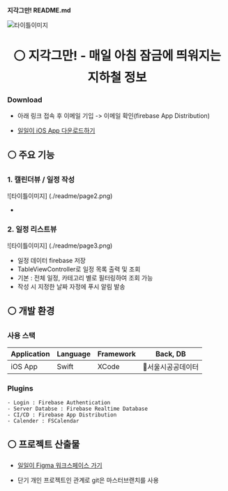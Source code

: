 **지각그만! README.md** 

![타이틀이미지](./readme/zero.png)
# <center> ⚪️ 지각그만! - 매일 아침 잠금에 띄워지는 지하철 정보 </center>
### Download
- 아래 링크 접속 후 이메일 기입 -> 이메일 확인(firebase App Distribution)
  
- [일일이 iOS App 다운로드하기](https://appdistribution.firebase.dev/i/99d6f402cc903800)

## ⚪️ 주요 기능
### 1. 캘린더뷰 / 일정 작성
![타이틀이미지]  (./readme/page2.png)

- 
  
### 2. 일정 리스트뷰
![타이틀이미지]  (./readme/page3.png)

- 일정 데이터 firebase 저장
- TableViewController로 일정 목록 출력 및 조회
- 기본 : 전체 일정, 카테고리 별로 필터링하여 조회 가능
- 작성 시 지정한 날짜 자정에 푸시 알림 발송
  
## ⚪️ 개발 환경
### 사용 스택

| Application |  Language | Framework | Back, DB |
| ---- | ---- | ---- | ---- | 
| iOS App | Swift |  XCode | 서울시공공데이터 |


### **Plugins**
    - Login : Firebase Authentication
    - Server Databse : Firebase Realtime Database
    - CI/CD : Firebase App Distribution
    - Calender : FSCalendar


## ⚪️ 프로젝트 산출물
- [일일이 Figma 워크스페이스 가기]([https://woozy-passbook-d4b.notion.site/3d0a32e4d2904317a37bdc4508057f96?pvs=4](https://www.figma.com/design/WEnkFFqq3jFvb3C2lrHg8J/%EC%9D%BC%EC%9D%BC%EC%9D%B4?node-id=0-1&node-type=canvas&t=VLft4WRYm955L3wu-0))

* 단기 개인 프로젝트인 관계로 git은 마스터브랜치를 사용
